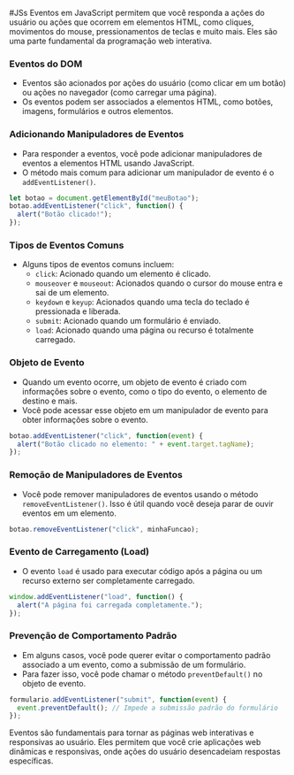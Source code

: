 #JSs 
Eventos em JavaScript permitem que você responda a ações do usuário ou ações que ocorrem em elementos HTML, como cliques, movimentos do mouse, pressionamentos de teclas e muito mais. Eles são uma parte fundamental da programação web interativa.

### Eventos do DOM

- Eventos são acionados por ações do usuário (como clicar em um botão) ou ações no navegador (como carregar uma página).
- Os eventos podem ser associados a elementos HTML, como botões, imagens, formulários e outros elementos.

### Adicionando Manipuladores de Eventos

- Para responder a eventos, você pode adicionar manipuladores de eventos a elementos HTML usando JavaScript.
- O método mais comum para adicionar um manipulador de evento é o `addEventListener()`.

```js
let botao = document.getElementById("meuBotao");
botao.addEventListener("click", function() {
  alert("Botão clicado!");
});
```

### Tipos de Eventos Comuns

- Alguns tipos de eventos comuns incluem:
    - `click`: Acionado quando um elemento é clicado.
    - `mouseover` e `mouseout`: Acionados quando o cursor do mouse entra e sai de um elemento.
    - `keydown` e `keyup`: Acionados quando uma tecla do teclado é pressionada e liberada.
    - `submit`: Acionado quando um formulário é enviado.
    - `load`: Acionado quando uma página ou recurso é totalmente carregado.

### Objeto de Evento

- Quando um evento ocorre, um objeto de evento é criado com informações sobre o evento, como o tipo do evento, o elemento de destino e mais.
- Você pode acessar esse objeto em um manipulador de evento para obter informações sobre o evento.

```js
botao.addEventListener("click", function(event) {
  alert("Botão clicado no elemento: " + event.target.tagName);
});
```

### Remoção de Manipuladores de Eventos

- Você pode remover manipuladores de eventos usando o método `removeEventListener()`. Isso é útil quando você deseja parar de ouvir eventos em um elemento.

```js
botao.removeEventListener("click", minhaFuncao);
```

### Evento de Carregamento (Load)

- O evento `load` é usado para executar código após a página ou um recurso externo ser completamente carregado.

```js
window.addEventListener("load", function() {
  alert("A página foi carregada completamente.");
});
```

### Prevenção de Comportamento Padrão

- Em alguns casos, você pode querer evitar o comportamento padrão associado a um evento, como a submissão de um formulário.
- Para fazer isso, você pode chamar o método `preventDefault()` no objeto de evento.

```js
formulario.addEventListener("submit", function(event) {
  event.preventDefault(); // Impede a submissão padrão do formulário
});
```

Eventos são fundamentais para tornar as páginas web interativas e responsivas ao usuário. Eles permitem que você crie aplicações web dinâmicas e responsivas, onde ações do usuário desencadeiam respostas específicas.